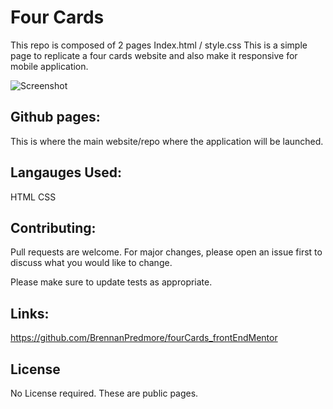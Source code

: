 # Four Cards

This repo is composed of 2 pages
Index.html / style.css 
This is a simple page to replicate a four cards website and also make it responsive for mobile application.

![Screenshot](assets/images/workDaySchedulerScreenShot.png)

## Github pages:

This is where the main website/repo where the application will be launched.

## Langauges Used:

HTML 
CSS


## Contributing:
Pull requests are welcome. For major changes, please open an issue first to discuss what you would like to change.

Please make sure to update tests as appropriate.

## Links:
https://github.com/BrennanPredmore/fourCards_frontEndMentor


## License
No License required. These are public pages. 